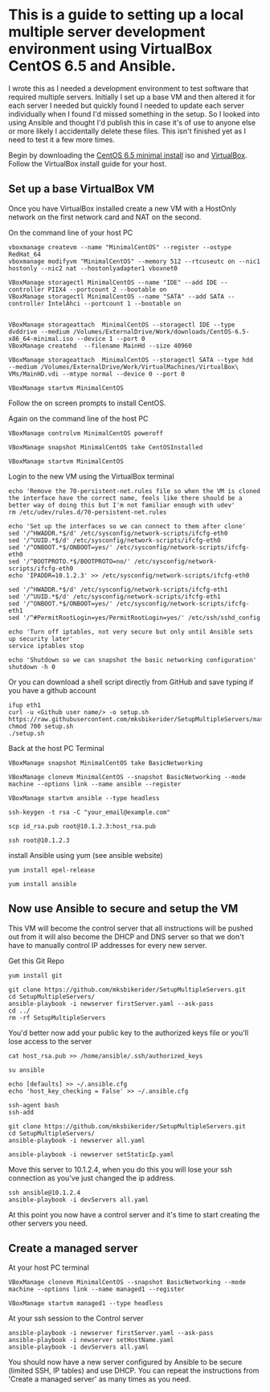 # This is a guide to setting up a local multiple server development environment using VirtualBox CentOS 6.5 and Ansible.

I wrote this as I needed a development environment to test software that required multiple servers.
Initially I set up a base VM and then altered it for each server I needed but quickly found I needed to update each server individually 
when I found I'd missed something in the setup. So I looked into using Ansible and thought I'd publish this in case it's of use to anyone 
else or more likely I accidentally delete these files. This isn't finished yet as I need to test it a few more times.

Begin by downloading the [CentOS 6.5 minimal install](http://isoredirect.centos.org/centos/6.5/isos/x86_64/) iso and [VirtualBox](https://www.virtualbox.org/wiki/Downloads). Follow the VirtualBox install guide for your host.

## Set up a base VirtualBox VM

Once you have VirtualBox installed create a new VM with a HostOnly network on the first network card and NAT on the second.

On the command line of your host PC

    vboxmanage createvm --name "MinimalCentOS" --register --ostype RedHat_64
    vboxmanage modifyvm "MinimalCentOS" --memory 512 --rtcuseutc on --nic1 hostonly --nic2 nat --hostonlyadapter1 vboxnet0

    VBoxManage storagectl MinimalCentOS --name "IDE" --add IDE --controller PIIX4 --portcount 2 --bootable on
    VBoxManage storagectl MinimalCentOS --name "SATA" --add SATA --controller IntelAhci --portcount 1 --bootable on


    VBoxManage storageattach  MinimalCentOS --storagectl IDE --type dvddrive --medium /Volumes/ExternalDrive/Work/downloads/CentOS-6.5-x86_64-minimal.iso --device 1 --port 0
    VBoxManage createhd  --filename MainHd --size 40960

    VBoxManage storageattach  MinimalCentOS --storagectl SATA --type hdd  --medium /Volumes/ExternalDrive/Work/VirtualMachines/VirtualBox\ VMs/MainHD.vdi --mtype normal --device 0 --port 0

    VBoxManage startvm MinimalCentOS

Follow the on screen prompts to install CentOS. 

Again on the command line of the host PC

    VBoxManage controlvm MinimalCentOS poweroff

    VBoxManage snapshot MinimalCentOS take CentOSInstalled

    VBoxManage startvm MinimalCentOS

Login to the new VM using the VirtualBox terminal



    echo 'Remove the 70-persistent-net.rules file so when the VM is cloned the interface have the correct name, feels like there should be a better way of doing this but I'm not familiar enough with udev'
    rm /etc/udev/rules.d/70-persistent-net.rules

    echo 'Set up the interfaces so we can connect to them after clone'
    sed '/^HWADDR.*$/d' /etc/sysconfig/network-scripts/ifcfg-eth0
    sed '/^UUID.*$/d' /etc/sysconfig/network-scripts/ifcfg-eth0
    sed '/^ONBOOT.*$/ONBOOT=yes/' /etc/sysconfig/network-scripts/ifcfg-eth0
    sed '/^BOOTPROTO.*$/BOOTPROTO=no/' /etc/sysconfig/network-scripts/ifcfg-eth0
    echo 'IPADDR=10.1.2.3' >> /etc/sysconfig/network-scripts/ifcfg-eth0

    sed '/^HWADDR.*$/d' /etc/sysconfig/network-scripts/ifcfg-eth1
    sed '/^UUID.*$/d' /etc/sysconfig/network-scripts/ifcfg-eth1
    sed '/^ONBOOT.*$/ONBOOT=yes/' /etc/sysconfig/network-scripts/ifcfg-eth1
    sed '/^#PermitRootLogin=yes/PermitRootLogin=yes/' /etc/ssh/sshd_config

    echo 'Turn off iptables, not very secure but only until Ansible sets up security later'
    service iptables stop

    echo 'Shutdown so we can snapshot the basic networking configuration'
    shutdown -h 0

Or you can download a shell script directly from GitHub and save typing if you have a github account

    ifup eth1
    curl -u <Github user name/> -o setup.sh https://raw.githubusercontent.com/mksbikerider/SetupMultipleServers/master/setupBaseVM/setup.sh
    chmod 700 setup.sh
    ./setup.sh

Back at the host PC Terminal

    VBoxManage snapshot MinimalCentOS take BasicNetworking

    VBoxManage clonevm MinimalCentOS --snapshot BasicNetworking --mode machine --options link --name ansible --register

    VBoxManage startvm ansible --type headless
    
    ssh-keygen -t rsa -C "your_email@example.com"

    scp id_rsa.pub root@10.1.2.3:host_rsa.pub

    ssh root@10.1.2.3

install Ansible using yum (see ansible website)

    yum install epel-release

    yum install ansible

## Now use Ansible to secure and setup the VM
This VM will become the control server that all instructions will be pushed out from it will also become the DHCP 
and DNS server so that we don't have to manually control IP addresses for every new server.

Get this Git Repo

    yum install git

    git clone https://github.com/mksbikerider/SetupMultipleServers.git
    cd SetupMultipleServers/
    ansible-playbook -i newserver firstServer.yaml --ask-pass
    cd ../
    rm -rf SetupMultipleServers

You'd better now add your public key to the authorized keys file or you'll lose access to the server

    cat host_rsa.pub >> /home/ansible/.ssh/authorized_keys

    su ansible

    echo [defaults] >> ~/.ansible.cfg
    echo 'host_key_checking = False' >> ~/.ansible.cfg

    ssh-agent bash
    ssh-add

    git clone https://github.com/mksbikerider/SetupMultipleServers.git
    cd SetupMultipleServers/
    ansible-playbook -i newserver all.yaml

    ansible-playbook -i newserver setStaticIp.yaml

Move this server to 10.1.2.4, when you do this you will lose your ssh connection as you've just changed the ip address.

    ssh ansible@10.1.2.4
    ansible-playbook -i devServers all.yaml


At this point you now have a control server and it's time to start creating the other servers you need.

## Create a managed server

At your host PC terminal 

    VBoxManage clonevm MinimalCentOS --snapshot BasicNetworking --mode machine --options link --name managed1 --register

    VBoxManage startvm managed1 --type headless
    
At your ssh session to the Control server

    ansible-playbook -i newserver firstServer.yaml --ask-pass
    ansible-playbook -i newserver setHostName.yaml
    ansible-playbook -i devServers all.yaml

You should now have a new server configured by Ansible to be secure (limited SSH, IP tables) and use DHCP. You can repeat
the instructions from 'Create a managed server' as many times as you need.
